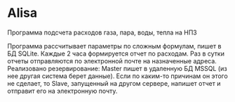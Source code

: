 # Alisa
Программа подсчета расходов газа, пара, воды, тепла на НПЗ

Программа рассчитывает параметры по сложным формулам, пишет в БД SQLite. Каждые 2 часа формируется отчет по расходам. Раз в сутки отчеты отправляются по электронной почте на назначенные адреса.
Реализовано резервирование: Master пишет в удаленную БД MSSQL (из нее другая система берет данные). Если по каким-то причинам он этого не сделает, то Slave, запущенный на другом сервере, напишет отчет и отправит его на электронную почту.

